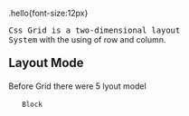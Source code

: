 
.hello{font-size:12px}

  <code style="font-size:14px">Css Grid is a two-dimensional layout System</code> with the using of row and column.
  <h2 style="margin:20px 0">Layout Mode</h2>
  <p style="font-size:14px">Before Grid there were 5 lyout model</p>
  
  <ol style="list-style-type:none">
  <li><code>Block</code><li>
  </ol>
